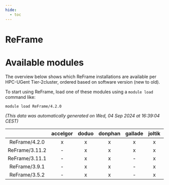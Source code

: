 ```yaml
---
hide:
  - toc
---
```


ReFrame
=======

# Available modules


The overview below shows which ReFrame installations are available per HPC-UGent Tier-2cluster, ordered based on software version (new to old).

To start using ReFrame, load one of these modules using a `module load` command like:

```shell
module load ReFrame/4.2.0
```

*(This data was automatically generated on Wed, 04 Sep 2024 at 16:39:04 CEST)*  

| |accelgor|doduo|donphan|gallade|joltik|shinx|skitty|
| :---: | :---: | :---: | :---: | :---: | :---: | :---: | :---: |
|ReFrame/4.2.0|x|x|x|x|x|-|x|
|ReFrame/3.11.2|-|x|x|x|x|-|x|
|ReFrame/3.11.1|-|x|x|-|x|-|x|
|ReFrame/3.9.1|-|x|x|-|x|-|x|
|ReFrame/3.5.2|-|x|x|-|x|-|x|
